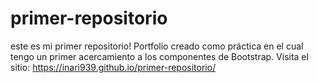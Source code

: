 # primer-repositorio
este es mi primer repositorio! Portfolio creado como práctica en el cual tengo un primer acercamiento a los componentes de Bootstrap. Visita el sitio: https://inari939.github.io/primer-repositorio/
